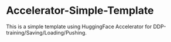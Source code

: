 # Accelerator-Simple-Template
This is a simple template using HuggingFace Accelerator for DDP-training/Saving/Loading/Pushing. 


